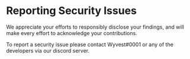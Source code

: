 # Reporting Security Issues

We appreciate your efforts to responsibly disclose your findings, and will make every effort to acknowledge your contributions.

To report a security issue please contact Wyvest#0001 or any of the developers via our discord server.
